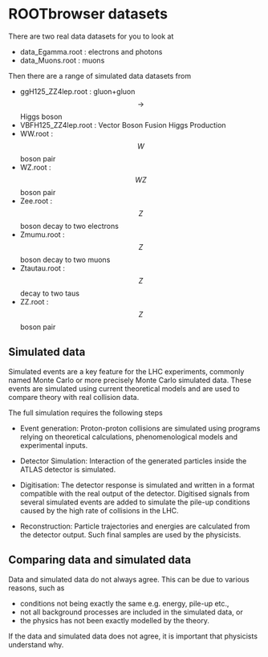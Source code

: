# ROOTbrowser datasets

There are two real data datasets for you to look at
* data_Egamma.root : electrons and photons
* data_Muons.root : muons

Then there are a range of simulated data datasets from 
* ggH125_ZZ4lep.root : gluon+gluon $$\rightarrow$$ Higgs boson
* VBFH125_ZZ4lep.root : Vector Boson Fusion Higgs Production
* WW.root : $$W$$ boson pair
* WZ.root : $$WZ$$ boson pair
* Zee.root : $$Z$$ boson decay to two electrons
* Zmumu.root : $$Z$$ boson decay to two muons
* Ztautau.root : $$Z$$ decay to two taus
* ZZ.root : $$Z$$ boson pair


## Simulated data
Simulated events are a key feature for the LHC experiments, commonly named Monte Carlo or more precisely Monte Carlo simulated data. 
These events are simulated using current theoretical models and are used to compare theory with real collision data.

The full simulation requires the following steps
* Event generation: Proton-proton collisions are simulated using programs relying on  theoretical calculations, phenomenological models and experimental inputs.

* Detector Simulation: Interaction of the generated particles inside the ATLAS detector is simulated.

* Digitisation: The detector response is simulated and written in a format compatible with the real output of the detector. Digitised signals from several simulated events are added to simulate the pile-up conditions caused by the high rate of collisions in the LHC.

* Reconstruction:  Particle trajectories and energies are calculated from the detector output. Such final samples are used by the physicists.

## Comparing data and simulated data

Data and simulated data do not always agree.  This can be due to various reasons, such as
* conditions not being exactly the same e.g. energy, pile-up etc.,
* not all background processes are included in the simulated data, or
* the physics has not been exactly modelled by the theory.

If the data and simulated data does not agree, it is important that physicists understand why.